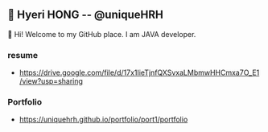 
## 💬 Hyeri HONG -- @uniqueHRH

👋 Hi! Welcome to my GitHub place. I am JAVA developer.

### resume
- https://drive.google.com/file/d/17x1IieTjnfQXSvxaLMbmwHHCmxa7O_E1/view?usp=sharing
### Portfolio
- https://uniquehrh.github.io/portfolio/port1/portfolio


<!--
    > <img src="https://user-images.githubusercontent.com/59815000/81278958-69542000-9091-11ea-812b-ab168b54de50.png" width="400px"> &nbsp; &nbsp; &nbsp; &nbsp; <img src="https://user-images.githubusercontent.com/59815000/81472313-1d8cac80-9232-11ea-8eb4-e6f93fec9cfe.jpg" width="400px">
    >
    > 여행신문의 통계에 따르면, 2019년 여행 트랜드는 자유여행이 80%를 차지하고 있으며
    >
    > 해외여행에 대한 선호도 또한 매년 3% 가량 증가하고 있는 추세이다
    
    
    > <img src="https://user-images.githubusercontent.com/59815000/81490325-1e6a2080-92bc-11ea-9a63-ddbcb00bfb54.jpg" width="400px"> &nbsp; &nbsp; &nbsp; &nbsp; <img src="https://user-images.githubusercontent.com/59815000/81490340-39d52b80-92bc-11ea-8cf2-204ca035f615.jpg" width="400px">
    >
    > 또한 여행시 지출이 가장 큰 항공권 및 숙박의 경우, 직접 예약하여 지출을 줄이는 형태로 점차 동향이 변화하고 있다
    
    
    ```
     1. 이에 따라 항공과 숙박은 직접 예약하며, 저렴한 이용료로 자유여행을 떠날 수 있도록 하는 자유여행플랫폼을 구상하게 되었다
     2. 또한 플랫폼의 게시판 통해 여행지의 정보를 회원들간 교환하거나, 함께 여행할 동행을 구할 수 있도록 하여
        서비스가 더욱 활성화될 수 있도록 하였다
    ```
    
- [메뉴설계서](https://github.com/uniqueHRH/finalProject/blob/master/%EB%A9%94%EB%89%B4%EC%84%A4%EA%B3%84%EC%84%9C.png)
- [Class Diagram](https://github.com/uniqueHRH/finalProject/blob/master/ClassDiagram.png)
- [ER-Diagram](https://github.com/uniqueHRH/finalProject/blob/master/ER-Diagram.png)
- [시연영상 확인하기](https://www.youtube.com/watch?v=7znPfrB_5K4&t=2s)
 


- 🔭 I’m currently working on ...
- 🌱 I’m currently learning ...
- 👯 I’m looking to collaborate on ...
- 🤔 I’m looking for help with ...
- 💬 Ask me about ...
- 📫 How to reach me: ...
- 😄 Pronouns: ...
- ⚡ Fun fact: ...

-->
